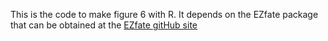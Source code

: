 This is the code to make figure 6 with R. It depends on the EZfate package that can be obtained at the [EZfate gitHub site](https://github.com/JamiePringle/EZfate)
